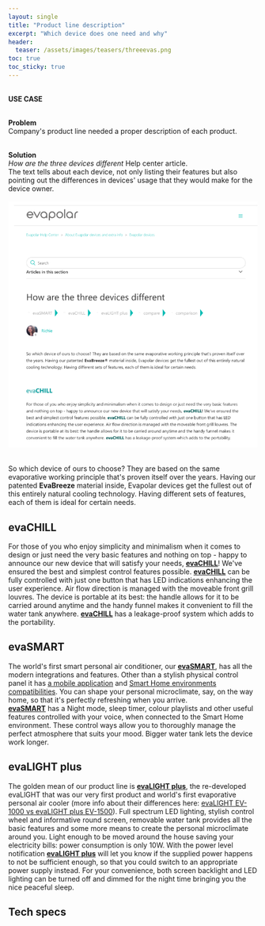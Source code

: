 ```yaml
---
layout: single
title: "Product line description"
excerpt: "Which device does one need and why"
header:
  teaser: /assets/images/teasers/threeevas.png
toc: true
toc_sticky: true
---
```


<!--
sidebar:
  - title: "Use case"
    text: "New customers and employees intro guide"
-->

<div class="usecase">

  <br>
  <strong>USE CASE</strong> <br><br>

  <strong>Problem</strong><br>
  Company's product line needed a proper description of each product.<br><br>
  
  <strong>Solution</strong><br>
  <em>How are the three devices different</em> Help center article.<br>
  The text tells about each device, not only listing their features but also pointing out the differences in devices' usage that they would make for the device owner.<br><br>
  <a href="/assets/images/teasers/threeevas.png"><img src="/assets/images/teasers/threeevas.png"></a><br>
  &nbsp;

</div>


So which device of ours to choose? They are based on the same evaporative working principle that's proven itself over the years. Having our patented **EvaBreeze** material inside, Evapolar devices get the fullest out of this entirely natural cooling technology. Having different sets of features, each of them is ideal for certain needs.


## evaCHlLL

For those of you who enjoy simplicity and minimalism when it comes to design or just need the very 
basic features and nothing on top - happy to announce our new device that will satisfy your needs, 
<a class="demolink" href="">**evaCHlLL**</a>! We've ensured the best and simplest control features possible. <a class="demolink" href="">**evaCHlLL**</a> can be fully 
controlled with just one button that has LED indications enhancing the user experience. Air flow 
direction is managed with the moveable front grill louvres. The device is portable at its best: the 
handle allows for it to be carried around anytime and the handy funnel makes it convenient to fill 
the water tank anywhere. <a class="demolink" href="">**evaCHlLL**</a> has a leakage-proof system which adds to the portability.


## evaSMART

The world's first smart personal air conditioner, our <a class="demolink" href="">**evaSMART**</a>, has all the modern integrations and features. Other than a stylish physical control panel it has <a class="demolink" href="">a mobile application</a> and <a class="demolink" href="">Smart Home environments compatibilities</a>. You can shape your personal microclimate, say, on the way home, so that it's perfectly refreshing when you arrive.<br>
<a class="demolink" href="">**evaSMART**</a> has a Night mode, sleep timer, colour playlists and other useful features controlled with your voice, when connected to the Smart Home environment. These control ways allow you to thoroughly manage the perfect atmosphere that suits your mood. Bigger water tank lets the device 
work longer.


## evaLlGHT plus

The golden mean of our product line is <a class="demolink" href="">**evaLlGHT plus**</a>, the re-developed evaLlGHT that was our very first product and world's first evaporative personal air cooler (more info about their differences here: <a class="demolink" href="">evaLlGHT EV-1000 vs evaLlGHT plus EV-1500</a>). Full spectrum LED lighting, stylish control wheel and informative round screen, removable water tank provides all the basic features and some more means to create the personal microclimate around you. Light enough to be moved around the house saving your electricity bills: power consumption is only 10W. With the power level notification <a class="demolink" href="">**evaLlGHT plus**</a> will let you know if the supplied power happens to not be sufficient enough, so that you could switch to an appropriate power supply instead. For your convenience, both screen backlight and LED lighting can be turned off and dimmed for the night time bringing you the nice 
peaceful sleep.


## Tech specs